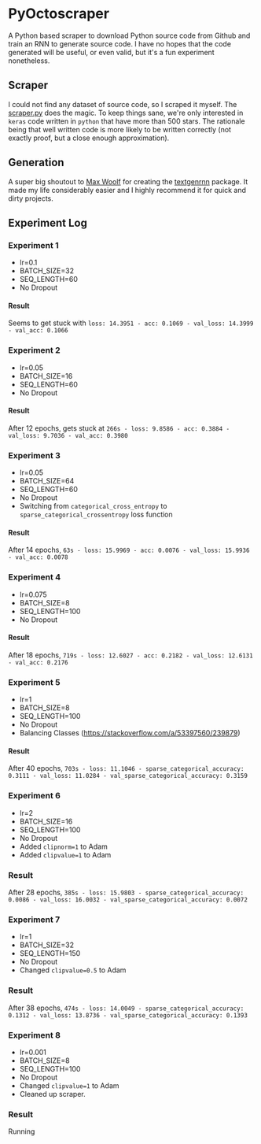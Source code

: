 # PyOctoscraper
A Python based scraper to download Python source code from Github and train an RNN to generate source code. I have no hopes that the code generated will be useful, or even valid, but it's a fun experiment nonetheless.

## Scraper

I could not find any dataset of source code, so I scraped it myself. The [scraper.py](scraper.py) does the magic. To keep things sane, we're only interested in `keras` code written in `python` that have more than 500 stars. The rationale being that well written code is more likely to be written correctly (not exactly proof, but a close enough approximation).

## Generation

A super big shoutout to [Max Woolf](http://minimaxir.com/) for creating the [textgenrnn](https://github.com/minimaxir/textgenrnn) package. It made my life considerably easier and I highly recommend it for quick and dirty projects.

## Experiment Log

### Experiment 1
* lr=0.1
* BATCH_SIZE=32
* SEQ_LENGTH=60
* No Dropout

#### Result
Seems to get stuck with `loss: 14.3951 - acc: 0.1069 - val_loss: 14.3999 - val_acc: 0.1066`

### Experiment 2
* lr=0.05
* BATCH_SIZE=16
* SEQ_LENGTH=60
* No Dropout

#### Result
After 12 epochs, gets stuck at `266s - loss: 9.8586 - acc: 0.3884 - val_loss: 9.7036 - val_acc: 0.3980`

### Experiment 3
* lr=0.05
* BATCH_SIZE=64
* SEQ_LENGTH=60
* No Dropout
* Switching from `categorical_cross_entropy` to `sparse_categorical_crossentropy` loss function
  
#### Result
After 14 epochs, `63s - loss: 15.9969 - acc: 0.0076 - val_loss: 15.9936 - val_acc: 0.0078`

### Experiment 4
* lr=0.075
* BATCH_SIZE=8
* SEQ_LENGTH=100
* No Dropout

#### Result
After 18 epochs, `719s - loss: 12.6027 - acc: 0.2182 - val_loss: 12.6131 - val_acc: 0.2176`

### Experiment 5
* lr=1
* BATCH_SIZE=8
* SEQ_LENGTH=100
* No Dropout
* Balancing Classes (https://stackoverflow.com/a/53397560/239879)

#### Result
After 40 epochs, `703s - loss: 11.1046 - sparse_categorical_accuracy: 0.3111 - val_loss: 11.0284 - val_sparse_categorical_accuracy: 0.3159`

### Experiment 6
* lr=2
* BATCH_SIZE=16
* SEQ_LENGTH=100
* No Dropout
* Added `clipnorm=1` to Adam
* Added `clipvalue=1` to Adam

### Result
After 28 epochs, `385s - loss: 15.9803 - sparse_categorical_accuracy: 0.0086 - val_loss: 16.0032 - val_sparse_categorical_accuracy: 0.0072`

### Experiment 7
* lr=1
* BATCH_SIZE=32
* SEQ_LENGTH=150
* No Dropout
* Changed `clipvalue=0.5` to Adam

### Result
After 38 epochs, `474s - loss: 14.0049 - sparse_categorical_accuracy: 0.1312 - val_loss: 13.8736 - val_sparse_categorical_accuracy: 0.1393`

### Experiment 8
* lr=0.001
* BATCH_SIZE=8
* SEQ_LENGTH=100
* No Dropout
* Changed `clipvalue=1` to Adam
* Cleaned up scraper.

### Result
Running